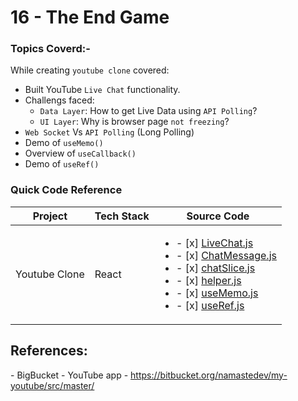 # 16 - The End Game

### Topics Coverd:-

While creating `youtube clone` covered:

- Built YouTube `Live Chat` functionality.
- Challengs faced:
	-  `Data Layer`: How to get Live Data using `API Polling`?
	-  `UI Layer`: Why is browser page `not freezing`?
- `Web Socket` Vs `API Polling` (Long Polling)
- Demo of `useMemo()`
- Overview of `useCallback()`
- Demo of `useRef()`

### Quick Code Reference

| Project | Tech Stack | Source Code |
| --- | --- | --- |
| Youtube Clone | React | <ul><li>- [x] [LiveChat.js](./src/components/LiveChat.js)</li><li>- [x] [ChatMessage.js](./src/components/ChatMessage.js)</li><li>- [x] [chatSlice.js](./src/utils/chatSlice.js)</li><li>- [x] [helper.js](./src/utils/helper.js)</li><li>- [x] [useMemo.js](./src/components/DemoUseMemo.js)</li><li>- [x] [useRef.js](./src/components/DemoUseRef.js)</li></ul> |


## References:

<p>- BigBucket - YouTube app - <a href="https://bitbucket.org/namastedev/my-youtube/src/master/" rel="noreferrer noopener" role="button" tabindex="0" target="_blank" title="https://bitbucket.org/namastedev/my-youtube/src/master/">https://bitbucket.org/namastedev/my-youtube/src/master/</a></p>
